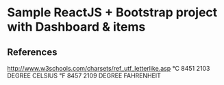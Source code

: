 # Sample ReactJS + Bootstrap project with Dashboard & items

## References
http://www.w3schools.com/charsets/ref_utf_letterlike.asp
℃	8451	2103	 	DEGREE CELSIUS
℉	8457	2109	 	DEGREE FAHRENHEIT
